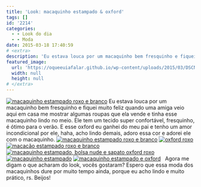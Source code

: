 ```yaml
---
title: 'Look: macaquinho estampado & oxford'
tags: []
id: '2214'
categories:
  - - Look do dia
  - - Moda
date: 2015-03-18 17:40:59
# <extra>
description: 'Eu estava louca por um macaquinho bem fresquinho e fiquei muito feliz quando uma amiga veio aqui em casa me mostrar algumas roupas que ela vende e tinha esse macaquinho lindo no meio. Ele tem um tecido super confortável, fresquinho, é ótimo para o verão. E esse oxford eu ganhei do meu pai e tenho um amor incondicional por ele, haha, acho lindo demais, adoro essa cor e adorei ele com o macaquinho. &nbsp; Agora me digam o que acharam do look, vocês gostaram? Espero que essa moda dos macaquinhos dure por muito tempo ainda, porque eu acho lindo e muito prático, rs. Beijos! &nbsp;'
featured_image: 
  url: 'https://oqueeuiafalar.github.io/wp-content/uploads/2015/03/DSCN0251.jpg'
  width: null
  height: null
# </extra>
---
```


[![macaquinho estampado roxo e branco](/wp-content/uploads/2015/03/DSCN0251.jpg)](/wp-content/uploads/2015/03/DSCN0251.jpg) Eu estava louca por um macaquinho bem fresquinho e fiquei muito feliz quando uma amiga veio aqui em casa me mostrar algumas roupas que ela vende e tinha esse macaquinho lindo no meio. Ele tem um tecido super confortável, fresquinho, é ótimo para o verão. E esse oxford eu ganhei do meu pai e tenho um amor incondicional por ele, haha, acho lindo demais, adoro essa cor e adorei ele com o macaquinho. [![macaquinho estampado roxo e branco](/wp-content/uploads/2015/03/DSCN0253.jpg)](/wp-content/uploads/2015/03/DSCN0253.jpg) [![oxford roxo ](/wp-content/uploads/2015/03/DSCN0252.jpg)](/wp-content/uploads/2015/03/DSCN0252.jpg) [![macacão estampado roxo e branco](/wp-content/uploads/2015/03/DSCN0265.jpg)](/wp-content/uploads/2015/03/DSCN0265.jpg) [![macaquinho estampado, bolsa nude e sapato oxford roxo](/wp-content/uploads/2015/03/DSCN0268.jpg)](/wp-content/uploads/2015/03/DSCN0268.jpg)[![macaquinho estampado ](/wp-content/uploads/2015/03/DSCN0270.jpg)](/wp-content/uploads/2015/03/DSCN0270.jpg) [![macaquinho estampado e oxford](/wp-content/uploads/2015/03/DSCN0271.jpg)](/wp-content/uploads/2015/03/DSCN0271.jpg)   Agora me digam o que acharam do look, vocês gostaram? Espero que essa moda dos macaquinhos dure por muito tempo ainda, porque eu acho lindo e muito prático, rs. Beijos!
